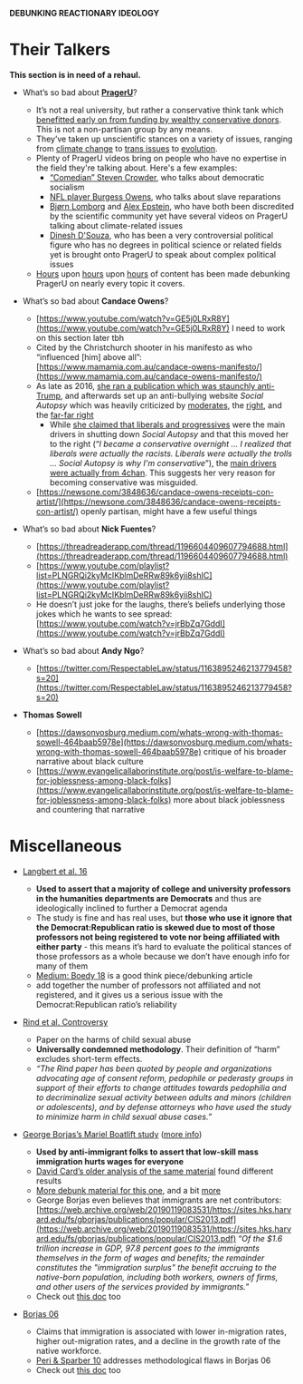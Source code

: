 **DEBUNKING REACTIONARY IDEOLOGY**

# **Their Talkers**
**This section is in need of a rehaul.**

- What’s so bad about [**PragerU**](https://www.youtube.com/channel/UCZWlSUNDvCCS1hBiXV0zKcA)?
  - It’s not a real university, but rather a conservative think tank which [benefitted early on from funding by wealthy conservative donors](https://www.sourcewatch.org/index.php?title=PragerU%23Funding). This is not a non-partisan group by any means.
  - They’ve taken up unscientific stances on a variety of issues, ranging from [climate change](https://features.weather.com/course-climate-misinformation/) to [trans issues](https://transhealthproject.org/resources/medical-organization-statements/) to [evolution](https://www.youtube.com/watch?v=fcZOzHMOXoQ).
  - Plenty of PragerU videos bring on people who have no expertise in the field they're talking about. Here's a few examples:
    - [“Comedian” Steven Crowder](https://www.prageru.com/presenter/steven-crowder/), who talks about democratic socialism
    - [NFL player Burgess Owens](https://www.prageru.com/presenter/burgess-owens/), who talks about slave reparations
    - [Bjørn Lomborg](https://www.prageru.com/presenter/bjorn-lomborg/) and [Alex Epstein](https://www.prageru.com/presenter/alex-epstein/), who have both been discredited by the scientific community yet have several videos on PragerU talking about climate-related issues
    - [Dinesh D'Souza](https://www.prageru.com/presenter/dinesh-dsouza/), who has been a very controversial political figure who has no degrees in political science or related fields yet is brought onto PragerU to speak about complex political issues
  - [Hours](https://www.youtube.com/playlist?list=PLdjtfnD9syhEAPCNxy3ABBO1CZV3tjqvq) upon [hours](https://knowthesystem.org/reviews/) upon [hours](https://www.youtube.com/playlist?list=PLdjtfnD9syhEi5cjA13JQeyDmFkWCfkBg) of content has been made debunking PragerU on nearly every topic it covers.

- What’s so bad about **Candace Owens**?
  - [https://www.youtube.com/watch?v=GE5j0LRxR8Y](https://www.youtube.com/watch?v=GE5j0LRxR8Y) I need to work on this section later tbh
  - Cited by the Christchurch shooter in his manifesto as who “influenced [him] above all”: [https://www.mamamia.com.au/candace-owens-manifesto/](https://www.mamamia.com.au/candace-owens-manifesto/) 
  - As late as 2016, [she ran a publication which was staunchly anti-Trump](https://thehill.com/blogs/blog-briefing-room/387883-conservative-activist-praised-by-trump-once-ran-online-publication), and afterwards set up an anti-bullying website *Social Autopsy* which was heavily criticized by [moderates](https://www.grahamcluley.com/social-autopsy/), the [right](https://www.breitbart.com/tech/2016/04/14/be-careful-what-you-tweet-social-autopsy-project-lifting-the-masks-on-social-media-accounts-linking-users-to-their-employers/), and the [far-far right](https://www.infowars.com/sjws-build-new-database-to-shame-people-for-insulting-online-comments/)
    - While [she claimed that liberals and progressives](https://www.nbcnews.com/news/us-news/youtube-tested-trump-approved-how-candace-owens-suddenly-became-loudest-n885166) were the main drivers in shutting down *Social Autopsy* and that this moved her to the right (“*I became a conservative overnight ... I realized that liberals were actually the racists. Liberals were actually the trolls ... Social Autopsy is why I'm conservative*”), the [main drivers were actually from 4chan](https://www.vocativ.com/309134/anti-cyber-bullying-site-gets-cyber-bullied-by-4chan/index.html). This suggests her very reason for becoming conservative was misguided.
  - [https://newsone.com/3848636/candace-owens-receipts-con-artist/](https://newsone.com/3848636/candace-owens-receipts-con-artist/) openly partisan, might have a few useful things

- What’s so bad about **Nick Fuentes**?
  - [https://threadreaderapp.com/thread/1196604409607794688.html](https://threadreaderapp.com/thread/1196604409607794688.html)
  - [https://www.youtube.com/playlist?list=PLNGRQi2kyMcIKblmDeRRw89k6yii8shIC](https://www.youtube.com/playlist?list=PLNGRQi2kyMcIKblmDeRRw89k6yii8shIC)
  - He doesn’t just joke for the laughs, there’s beliefs underlying those jokes which he wants to see spread: [https://www.youtube.com/watch?v=jrBbZq7GddI](https://www.youtube.com/watch?v=jrBbZq7GddI)

- What’s so bad about **Andy Ngo**?
  - [https://twitter.com/RespectableLaw/status/1163895246213779458?s=20](https://twitter.com/RespectableLaw/status/1163895246213779458?s=20)

- **Thomas Sowell**
  - [https://dawsonvosburg.medium.com/whats-wrong-with-thomas-sowell-464baab5978e](https://dawsonvosburg.medium.com/whats-wrong-with-thomas-sowell-464baab5978e) critique of his broader narrative about black culture
  - [https://www.evangelicallaborinstitute.org/post/is-welfare-to-blame-for-joblessness-among-black-folks](https://www.evangelicallaborinstitute.org/post/is-welfare-to-blame-for-joblessness-among-black-folks) more about black joblessness and countering that narrative

# **Miscellaneous**
- [Langbert et al. 16](https://econjwatch.org/articles/faculty-voter-registration-in-economics-history-journalism-communications-law-and-psychology)
  - **Used to assert that a majority of college and university professors in the humanities departments are Democrats** and thus are ideologically inclined to further a Democrat agenda
  - The study is fine and has real uses, but **those who use it ignore that the Democrat:Republican ratio is skewed due to most of those professors not being registered to vote nor being affiliated with either party** - this means it’s hard to evaluate the political stances of those professors as a whole because we don’t have enough info for many of them
  - [Medium: Boedy 18](https://medium.com/@mboedy/debunking-charlie-kirk-and-prageru-on-liberal-professors-b6f2af0fbf7f) is a good think piece/debunking article
  - add together the number of professors not affiliated and not registered, and it gives us a serious issue with the Democrat:Republican ratio’s reliability

- [Rind et al. Controversy](https://en.wikipedia.org/wiki/Rind_et_al._controversy)
  - Paper on the harms of child sexual abuse
  - **Universally condemned methodology**. Their definition of “harm” excludes short-term effects.
  - *“The Rind paper has been quoted by people and organizations advocating age of consent reform, pedophile or pederasty groups in support of their efforts to change attitudes towards pedophilia and to decriminalize sexual activity between adults and minors (children or adolescents), and by defense attorneys who have used the study to minimize harm in child sexual abuse cases.”*

- [George Borjas’s Mariel Boatlift study](https://doi.org/10.1177/0019793917692945) ([more info](https://en.wikipedia.org/wiki/Mariel_boatlift%232016_reappraisal))
  - **Used by anti-immigrant folks to assert that low-skill mass immigration hurts wages for everyone**
  - [David Card’s older analysis of the same material](http://davidcard.berkeley.edu/papers/mariel-impact.pdf) found different results
  - [More debunk material for this one](http://ftp.iza.org/dp10806.pdf), and a bit [more](http://giovanniperi.ucdavis.edu/uploads/5/6/8/2/56826033/mariel_jun2_app.pdf)
  - George Borjas even believes that immigrants are net contributors: [https://web.archive.org/web/20190119083531/https://sites.hks.harvard.edu/fs/gborjas/publications/popular/CIS2013.pdf](https://web.archive.org/web/20190119083531/https://sites.hks.harvard.edu/fs/gborjas/publications/popular/CIS2013.pdf) “*Of the $1.6 trillion increase in GDP, 97.8 percent goes to the immigrants themselves in the form of wages and benefits; the remainder constitutes the "immigration surplus" the benefit accruing to the native-born population, including both workers, owners of firms, and other users of the services provided by immigrants.*”
  - Check out [this doc](https://docs.google.com/document/u/1/d/1TrLqG-EDiNGmKa5Ued3bqY6bd0qozXBGahvPMcGnFXM/edit%23) too

- [Borjas 06](https://www.nber.org/papers/w11610)
  - Claims that immigration is associated with lower in-migration rates, higher out-migration rates, and a decline in the growth rate of the native workforce.
  - [Peri & Sparber 10](https://www.sciencedirect.com/science/article/abs/pii/S0094119010000628?via%3Dihub) addresses methodological flaws in Borjas 06
  - Check out [this doc](https://docs.google.com/document/u/1/d/1TrLqG-EDiNGmKa5Ued3bqY6bd0qozXBGahvPMcGnFXM/edit%23) too